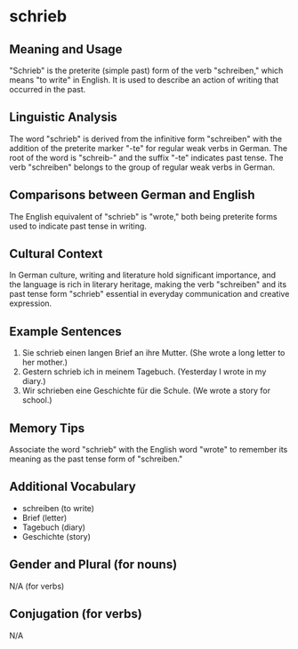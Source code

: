 # schrieb
## Meaning and Usage
"Schrieb" is the preterite (simple past) form of the verb "schreiben," which means "to write" in English. It is used to describe an action of writing that occurred in the past.

## Linguistic Analysis
The word "schrieb" is derived from the infinitive form "schreiben" with the addition of the preterite marker "-te" for regular weak verbs in German. The root of the word is "schreib-" and the suffix "-te" indicates past tense. The verb "schreiben" belongs to the group of regular weak verbs in German.

## Comparisons between German and English
The English equivalent of "schrieb" is "wrote," both being preterite forms used to indicate past tense in writing.

## Cultural Context
In German culture, writing and literature hold significant importance, and the language is rich in literary heritage, making the verb "schreiben" and its past tense form "schrieb" essential in everyday communication and creative expression.

## Example Sentences
1. Sie schrieb einen langen Brief an ihre Mutter. (She wrote a long letter to her mother.)
2. Gestern schrieb ich in meinem Tagebuch. (Yesterday I wrote in my diary.)
3. Wir schrieben eine Geschichte für die Schule. (We wrote a story for school.)

## Memory Tips
Associate the word "schrieb" with the English word "wrote" to remember its meaning as the past tense form of "schreiben."

## Additional Vocabulary
- schreiben (to write)
- Brief (letter)
- Tagebuch (diary)
- Geschichte (story)

## Gender and Plural (for nouns)
N/A (for verbs)

## Conjugation (for verbs)
N/A